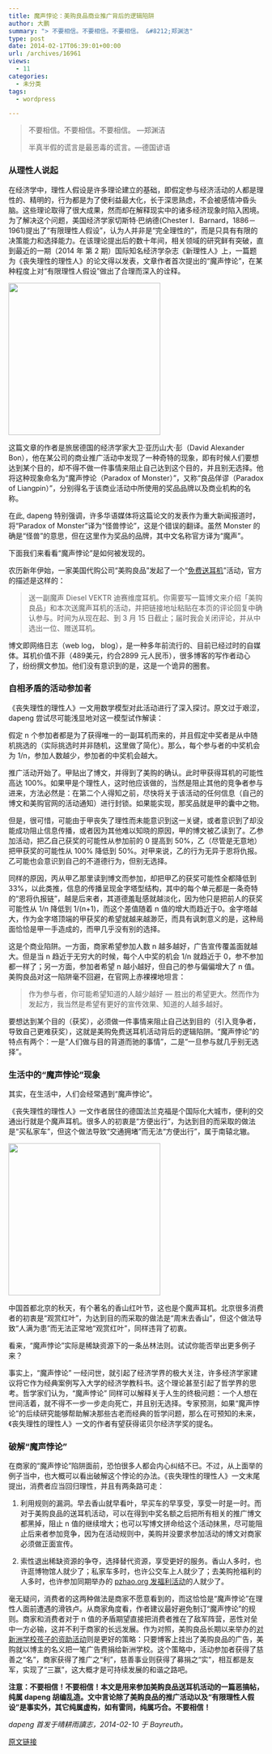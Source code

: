 ```yaml
---
title: 魔声悖论：美购良品商业推广背后的逻辑陷阱
author: 大鹏
summary: "> 不要相信。不要相信。不要相信。 &#8212;郑渊洁"
type: post
date: 2014-02-17T06:39:01+00:00
url: /archives/16961
views:
  - 11
categories:
  - 未分类
tags:
  - wordpress

---
```

> 不要相信。不要相信。不要相信。 &#8212;郑渊洁
> 
> 半真半假的谎言是最恶毒的谎言。&#8212;德国谚语

### 从理性人说起

在经济学中，理性人假设是许多理论建立的基础，即假定参与经济活动的人都是理性的、精明的，行为都是为了使利益最大化，长于深思熟虑，不会被感情冲昏头脑。这些理论取得了很大成果，然而却在解释现实中的诸多经济现象时陷入困境。为了解决这个问题，美国经济学家切斯特·巴纳德(Chester I．Barnard，1886－1961)提出了“有限理性人假设”，认为人并非是“完全理性的”，而是只具有有限的决策能力和选择能力。在该理论提出后的数十年间，相关领域的研究鲜有突破，直到最近的一期（2014 年 第 2 期）国际知名经济学杂志《新理性人》上，一篇题为《丧失理性的理性人》的论文得以发表，文章作者首次提出的“魔声悖论”，在某种程度上对“有限理性人假设”做出了合理而深入的诠释。

<img src="http://hbr.org/hbrg-main/resources/images/article\_assets/hbr/0611/Nov06\_PanelDiscussion.gif" width=300 />

这篇文章的作者是旅居德国的经济学家大卫·亚历山大·彭（David Alexander Bon），他在某公司的商业推广活动中发现了一种奇特的现象，即有时候人们要想达到某个目的，却不得不做一件事情来阻止自己达到这个目的，并且别无选择。他将这种现象命名为“魔声悖论（Paradox of Monster）”，又称“良品佯谬（Paradox of Liangpin）”，分别得名于该商业活动中所使用的奖品品牌以及商业机构的名称。

在此, dapeng 特别强调，许多华语媒体将这篇论文的发表作为重大新闻报道时，将“Paradox of Monster”译为“怪兽悖论”，这是个错误的翻译。虽然 Monster 的确是“怪兽”的意思，但在这里作为奖品的品牌，其中文名称官方译为“魔声”。

下面我们来看看“魔声悖论”是如何被发现的。

农历新年伊始，一家美国代购公司“美购良品”发起了一个“[免费送耳机][1]”活动，官方的描述是这样的：

> 送一副魔声 Diesel VEKTR 迪赛维度耳机。你需要写一篇博文来介绍「美购良品」和本次送魔声耳机的活动，并把链接地址粘贴在本页的评论回复中确认参与。时间为从现在起、到 3 月 15 日截止；届时我会关闭评论，并从中选出一位、赠送耳机。

博文即网络日志（web log， blog），是一种多年前流行的、目前已经过时的自媒体。耳机价值不菲（489美元，约合2899 元人民币），很多博客的写作者动心了，纷纷撰文参加。他们没有意识到的是，这是一个诡异的圈套。

### 自相矛盾的活动参加者

《丧失理性的理性人》一文用数学模型对此活动进行了深入探讨。原文过于艰涩，dapeng 尝试尽可能浅显地对这一模型试作解读：

假定 n 个参加者都是为了获得唯一的一副耳机而来的，并且假定中奖者是从中随机挑选的（实际挑选时并非随机，这里做了简化）。那么，每个参与者的中奖机会为 1/n，参加人数越少，参加者的中奖机会越大。

推广活动开始了。甲贴出了博文，并得到了美购的确认。此时甲获得耳机的可能性高达 100%。如果甲是个理性人，这时他应该做的，当然是阻止其他的竞争者参与进来，方法必然是：在第二个人得知之前，尽快将关于该活动的任何信息（自己的博文和美购官网的活动通知）进行封锁。如果能实现，那奖品就是甲的囊中之物。

但是，很可惜，可能由于甲丧失了理性而未能意识到这一关键，或者意识到了却没能成功阻止信息传播，或者因为其他难以知晓的原因，甲的博文被乙读到了。乙参加活动，把乙自己获奖的可能性从参加前的 0 提高到 50%，乙（尽管是无意地）把甲获奖的可能性从 100% 降低到 50%。对甲来说，乙的行为无异于恩将仇报。乙可能也会意识到自己的不道德行为，但别无选择。

同样的原因，丙从甲乙那里读到博文而参加，却把甲乙的获奖可能性全都降低到 33%，以此类推，信息的传播呈现金字塔型结构，其中的每个单元都是一条奇特的“恩将仇报链”，越是后来者，其道德羞耻感就越淡化，因为他只是把前人的获奖可能性从 1/n 降低到 1/(n+1)，而这个差值随着 n 值的增大而趋近于0。金字塔越大，作为金字塔顶端的甲获奖的希望就越来越渺茫，而具有讽刺意义的是，这种局面恰恰是甲一手造成的，而甲几乎没有别的选择。

这是个商业陷阱。一方面，商家希望参加人数 n 越多越好，广告宣传覆盖面就越大。但是当 n 趋近于无穷大的时候，每个人中奖的机会 1/n 就趋近于 0，参不参加都一样了；另一方面，参加者希望 n 越小越好，但自己的参与偏偏增大了 n 值。美购良品对这一陷阱毫不回避，在官网上赤裸裸地坦言：

> 作为参与者，你可能希望知道的人越少越好 — 胜出的希望更大。然而作为发起方，我当然是希望有更好的宣传效果、知道的人越多越好。

要想达到某个目的（获奖），必须做一件事情来阻止自己达到目的（引入竞争者，导致自己更难获奖），这就是美购免费送耳机活动背后的逻辑陷阱。“魔声悖论”的特点有两个：一是“人们做与目的背道而驰的事情”，二是“一旦参与就几乎别无选择”。

### 生活中的“魔声悖论”现象

其实，在生活中，人们会经常遇到“魔声悖论”。

《丧失理性的理性人》一文作者居住的德国法兰克福是个国际化大城市，便利的交通出行就是个魔声耳机。很多人的初衷是“方便出行”，为达到目的而采取的做法是“买私家车”，但这个做法导致“交通拥堵”而无法“方便出行”，属于南辕北辙。

<img src="http://www.bz-berlin.de/multimedia/archive/00263/bus-unfall-stau_26385318.jpg" width=300>

中国首都北京的秋天，有个著名的香山红叶节，这也是个魔声耳机。北京很多消费者的初衷是“观赏红叶”，为达到目的而采取的做法是“周末去香山”，但这个做法导致“人满为患”而无法正常地“观赏红叶”，同样违背了初衷。

看来，“魔声悖论”实际是稀缺资源下的一条丛林法则。试试你能否举出更多例子来？

事实上，“魔声悖论” 一经问世，就引起了经济学界的极大关注，许多经济学家建议将它作为经典案例写入大学的经济学教科书。这个理论甚至引起了哲学界的思考。哲学家们认为，“魔声悖论” 同样可以解释关于人生的终极问题：一个人想在世间活着，就不得不一步一步走向死亡，并且别无选择。专家预测，如果“魔声悖论”的后续研究能够帮助解决那些古老而经典的哲学问题，那么在可预知的未来，《丧失理性的理性人》一文的作者有望获得诺贝尔经济学奖的提名。

### 破解“魔声悖论”

在商家的“魔声悖论”陷阱面前，恐怕很多人都会内心纠结不已。不过，从上面举的例子当中，也大概可以看出破解这个悖论的办法。《丧失理性的理性人》一文末尾提出，消费者应当回归理性，并且有两条路可走：

  1. 利用规则的漏洞。早去香山就早看叶，早买车的早享受，享受一时是一时。而对于美购良品的送耳机活动，可以在得到中奖名额之后把所有相关的推广博文都黑掉，阻止 n 值的继续增大；也可以写博文拼命给这个活动抹黑，尽可能阻止后来者参加竞争，因为在活动规则中，美购并没要求参加活动的博文对商家必须做正面宣传。

  2. 索性退出稀缺资源的争夺，选择替代资源，享受更好的服务。香山人多时，也许逛博物馆人就少了；私家车多时，也许公交车上人就少了；去美购抢福利的人多时，也许参加同期举办的 [pzhao.org 发福利活动][2]的人就少了。

毫无疑问，消费者的这两种做法是商家不愿意看到的，而这恰恰是“魔声悖论”在理性人面前遭遇的滑铁卢。从商家角度看，作者建议最好避免制订“魔声悖论”的规则。商家和消费者对于 n 值的矛盾期望直接把消费者推在了敌军阵营，恶性对垒中一方必输，这并不利于商家的长远发展。作为对照，美购良品长期以来举办的[对新洲学校孩子的资助活动][3]则是更好的策略：只要博客上挂出了美购良品的广告，美购就以博主的名义把一笔广告费捐给新洲学校。这个策略中，活动参加者获得了慈善之“名”，商家获得了推广之“利”，慈善事业则获得了募捐之“实”，相互都是友军，实现了“三赢”，这大概才是可持续发展的和谐之路吧。

**注意：不要相信！不要相信！本文是用来参加美购良品送耳机活动的一篇恶搞帖，纯属 dapeng 胡编乱造。文中言论除了美购良品的推广活动以及“有限理性人假设”是事实外，其它纯属虚构，如有雷同，纯属巧合。不要相信！**

_dapeng 首发于晴耕雨讀志，2014-02-10 于 Bayreuth。_

 [1]: http://liangpin.us/2498
 [2]: http://pzhao.org/blogbackup2014/
 [3]: http://pzhao.org/2013-12-24-%E5%A4%A7%E9%B9%8F%E5%8F%8B%EF%BC%88%E7%AC%AC04%E6%9C%9F%EF%BC%89/

[原文链接](http://dapengde.com/archives/16961)

